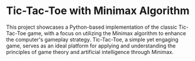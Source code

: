 # Tic-Tac-Toe with Minimax Algorithm
 This project showcases a Python-based implementation of the classic Tic-Tac-Toe game, with a focus on utilizing the Minimax algorithm to enhance the computer's gameplay strategy. Tic-Tac-Toe, a simple yet engaging game, serves as an ideal platform for applying and understanding the principles of game theory and artificial intelligence through Minimax.
